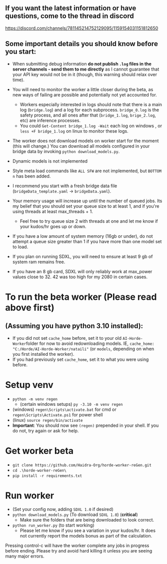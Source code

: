 ##  If you want the latest information or have questions, come to the thread in discord
https://discord.com/channels/781145214752129095/1159154031151812650
## Some important details you should know before you start:
- When submitting debug information **do not publish `.log` files in the server channels - send them to me directly** as I cannot guarantee that your API key would not be in it (though, this warning should relax over time).
- You will need to monitor the worker a little closer during the beta, as new ways of failing are possible and potentially not yet accounted for.
  - Workers especially interested in logs should note that there is a main log (`bridge.log`) and a log for each subprocess. `bridge_0.log` is the safety process, and all ones after that (`bridge_1.log`, `brige_2.log`, etc) are inference processes.
  - You could `Get-Content bridge_1.log -Wait` each log on windows , or `less +F bridge_1.log` on linux to monitor these logs.
- The worker does not download models on worker start for the moment (this will change.) You can download all models configured in your bridge data by invoking `python download_models.py`.
- Dynamic models is not implemented
- Style meta load commands like `ALL SFW` are not implemented, but `BOTTOM n` has been added.
- I recommend you start with a fresh bridge data file (`bridgeData_template.yaml` -> `bridgeData.yaml`).

- Your memory usage will increase up until the number of queued jobs. Its my belief that you should set your queue size to at least 1, and if you're using threads at least max_threads + 1.
  - Feel free to try queue size 2 with threads at one and let me know if your kudos/hr goes up or down.
- If you have a low amount of system memory (16gb or under), do not attempt a queue size greater than 1 if you have more than one model set to load.
- If you plan on running SDXL, you will need to ensure at least 9 gb of system ram remains free.
- If you have an 8 gb card, SDXL will only reliably work at max_power values close to 32. 42 was too high for my 2080 in certain cases.
# To run the beta worker (Please read above first)
## (Assuming you have python 3.10 installed):

  - If you did not set `cache_home` before, set it to your old `AI-Horde-Worker`folder for now to avoid redownloading models. IE, `cache_home: "C:/Horde/AI-Horde-Worker/nataili"` (or `models`, depending on when you first installed the worker).
  - If you had previously set `cache_home`, set it to what you were using before.

# Setup venv
- `python -m venv regen`
  - (certain windows setups) `py -3.10 -m venv regen`
- (windows) `regen\Scripts\activate.bat` for cmd or `regen\Scripts\Activate.ps1` for power shell
- (linux) `source regen/bin/activate`
- **Important**: You should now see `(regen)` prepended in your shell. If you do not, try again or ask for help.

# Get worker beta
- `git clone https://github.com/Haidra-Org/horde-worker-reGen.git`
- `cd .\horde-worker-reGen\`
- `pip install -r requirements.txt`

# Run worker
- (Set your config now, adding `SDXL 1.0` if desired)
- `python download_models.py` (To download `SDXL 1.0`) (**critical**)
  - Make sure the folders that are being downloaded to look correct.
- `python run_worker.py` (to start working)
  - Please let me know if you see a variation in your kudos/hr. It does not currently report the models bonus as part of the calculation.

Pressing control-c will have the worker complete any jobs in progress before ending. Please try and avoid hard killing it unless you are seeing many major errors.
